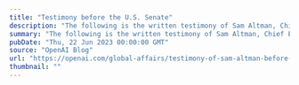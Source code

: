 ```yaml
---
title: "Testimony before the U.S. Senate"
description: "The following is the written testimony of Sam Altman, Chief Executive Officer of OpenAI, before the U.S. Senate Committee on the Judiciary (Subcommittee on Privacy, Technology, & the Law)."
summary: "The following is the written testimony of Sam Altman, Chief Executive Officer of OpenAI, before the U.S. Senate Committee on the Judiciary (Subcommittee on Privacy, Technology, & the Law)."
pubDate: "Thu, 22 Jun 2023 00:00:00 GMT"
source: "OpenAI Blog"
url: "https://openai.com/global-affairs/testimony-of-sam-altman-before-the-us-senate"
thumbnail: ""
---
```


